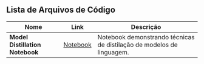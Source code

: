 ## Lista de Arquivos de Código

| Nome | Link | Descrição |
|------|------|-----------|
| **Model Distillation Notebook** | [Notebook](https://github.com/ALucek/LLM-distillation-guide/blob/main/model_distillation.ipynb) | Notebook demonstrando técnicas de distilação de modelos de linguagem. |


